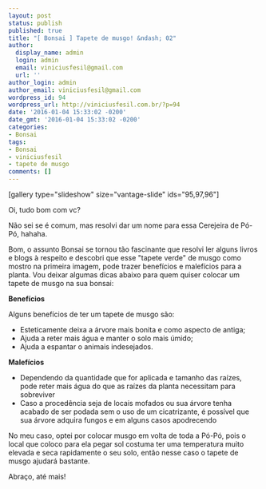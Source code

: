 ```yaml
---
layout: post
status: publish
published: true
title: "[ Bonsai ] Tapete de musgo! &ndash; 02"
author:
  display_name: admin
  login: admin
  email: viniciusfesil@gmail.com
  url: ''
author_login: admin
author_email: viniciusfesil@gmail.com
wordpress_id: 94
wordpress_url: http://viniciusfesil.com.br/?p=94
date: '2016-01-04 15:33:02 -0200'
date_gmt: '2016-01-04 15:33:02 -0200'
categories:
- Bonsai
tags:
- Bonsai
- viniciusfesil
- tapete de musgo
comments: []
---
```

<p>[gallery type="slideshow" size="vantage-slide" ids="95,97,96"]</p>
<p>Oi, tudo bom com vc?</p>
<p>N&atilde;o sei se &eacute; comum, mas resolvi dar um nome para essa Cerejeira de P&oacute;-P&oacute;, hahaha.</p>
<p>Bom, o assunto Bonsai se tornou t&atilde;o fascinante que resolvi ler alguns livros e blogs &agrave; respeito e descobri que esse "tapete verde" de musgo como mostro na primeira imagem, pode trazer benef&iacute;cios e malef&iacute;cios para a planta. Vou deixar algumas dicas abaixo para quem quiser colocar um tapete de musgo na sua bonsai:</p>
<p><strong>Benef&iacute;cios</strong></p>
<p>Alguns benef&iacute;cios de ter um tapete de musgo s&atilde;o:</p>
<ul>
<li>Esteticamente deixa a &aacute;rvore mais bonita e como aspecto de antiga;</li>
<li>Ajuda a reter mais &aacute;gua e manter o solo mais &uacute;mido;</li>
<li>Ajuda a espantar o animais indesejados.</li>
</ul>
<p><strong>Malef&iacute;cios</strong></p>
<ul>
<li>Dependendo da quantidade que for aplicada e tamanho das ra&iacute;zes, pode reter mais &aacute;gua do que as ra&iacute;zes da planta necessitam para sobreviver</li>
<li>Caso a proced&ecirc;ncia seja de locais mofados ou sua &aacute;rvore&nbsp;tenha acabado de ser podada sem o uso de um cicatrizante, &eacute; poss&iacute;vel que sua &aacute;rvore adquira fungos e em alguns casos apodrecendo</li>
</ul>
<p>No meu caso, optei por colocar musgo em volta de toda a P&oacute;-P&oacute;, pois o local que coloco para ela pegar sol costuma ter uma temperatura muito elevada e seca rapidamente o seu solo, ent&atilde;o nesse caso o tapete de musgo ajudar&aacute; bastante.</p>
<p>Abra&ccedil;o, at&eacute; mais!</p>

